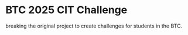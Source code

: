 # BTC 2025 CIT Challenge
breaking the original project to create challenges for students in the BTC.  


